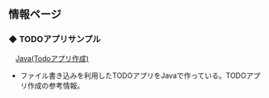 ## 情報ページ

### ◆ TODOアプリサンプル
　[Java(Todoアプリ作成)](https://joytas.net/programming/java_todo)  
* ファイル書き込みを利用したTODOアプリをJavaで作っている。TODOアプリ作成の参考情報。  
